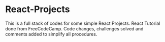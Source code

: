 # React-Projects

This is a full stack of codes for some simple React Projects. React Tutorial done from FreeCodeCamp. 
Code changes, challenges solved and comments added to simplify all procedures.

